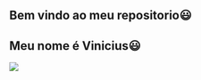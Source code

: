 ## Bem vindo ao meu repositorio😃

## Meu nome é Vinicius😃

![](https://media1.tenor.com/m/g9WRGLK3JSwAAAAd/dog-happy-dog.gif)

